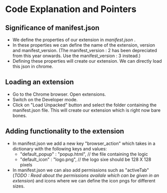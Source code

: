 # Code Explanation and Pointers

## Significance of manifest.json
- We define the properties of our extension in _manifest.json_ . 
- In these properties we can define the name of the extension, version and manifest_version. (The manifest_version : 2 has been depreciated from this year onwards. Use the manifest_version : 3 instead.)
- Defining these properties will create our extension. We can directly load this json in chrome.

## Loading an extension
- Go to the Chrome browser. Open extensions.
- Switch on the Developer mode.
- Click on "Load Unpacked" button and select the folder containing the manifest.json file. This will create our extension which is right now bare bones.

## Adding functionality to the extension
- In manifest.json we add a new key "browser_action" which takes in a dictionary with the following keys and values:
    - "default_popup" : "popup.html", // the file containing the logic
    - "default_icon" : "logo.png", // the logo sixe should be 128 X 128 pixels
- In manifest.json we can also add permissions such as "activeTab" (_TODO : Read about the permissions availale which can be given in an extension_) and icons where we can define the icon pngs for different sizes.

